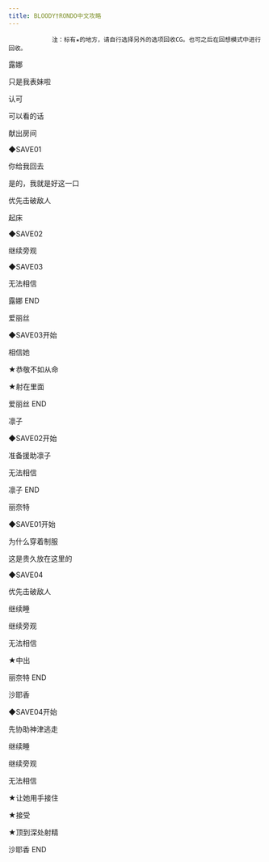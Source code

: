 ```yaml
---
title: BLOODY†RONDO中文攻略
---
```


                注：标有★的地方，请自行选择另外的选项回收CG。也可之后在回想模式中进行回收。



露娜



只是我表妹啦

认可

可以看的话

献出房间

◆SAVE01

你给我回去

是的，我就是好这一口

优先击破敌人

起床

◆SAVE02

继续旁观

◆SAVE03

无法相信



露娜 END



爱丽丝



◆SAVE03开始

相信她

★恭敬不如从命

★射在里面



爱丽丝 END



凛子



◆SAVE02开始

准备援助凛子

无法相信



凛子 END



丽奈特



◆SAVE01开始

为什么穿着制服

这是贵久放在这里的

◆SAVE04

优先击破敌人

继续睡

继续旁观

无法相信

★中出



丽奈特 END



沙耶香



◆SAVE04开始

先协助神津逃走

继续睡

继续旁观

无法相信

★让她用手接住

★接受

★顶到深处射精



沙耶香 END


              
